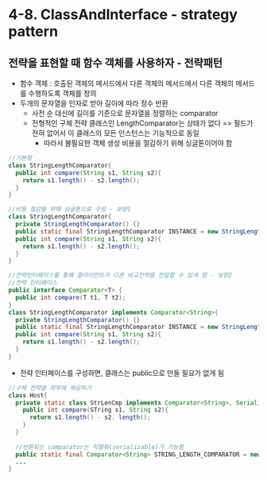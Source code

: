 # 4-8. ClassAndInterface - strategy pattern

## 전략을 표현할 때 함수 객체를 사용하자 - 전략패턴

- 함수 객체 : 호출된 객체의 메서드에서 다른 객체의 메서드에서 다른 객체의 메서드를 수행하도록 객체를 정의
- 두개의 문자열을 인자로 받아 길이에 따라 정수 반환
  - 사전 순 대신에 길이를 기준으로 문자열을 정렬하는 comparator
  - 전형적인 구체 전략 클래스인 LengthComparator는 상태가 없다 => 필드가 전혀 없어서 이 클래스의 모든 인스턴스는 기능적으로 동일
    - 따라서 불필요한 객체 생성 비용을 절감하기 위해 싱글톤이어야 함

```java
//기본형
class StringLengthComparator{
  public int compare(String s1, String s2){
    return s1.length() - s2.length();
  }
}

//비용 절감을 위해 싱글톤으로 구성 - 보완1
class StringLengthComparator{
  private StringLengthComparator() {}
  public static final StringLengthComparator INSTANCE = new StringLengthComparator();
  public int compare(String s1, String s2){
    return s1.length() - s2.length();
  }
}

//전략인터페이스를 통해 클라이언트가 다른 비교전략을 전달할 수 있게 함 - 보완2
//전략 인터페이스
public interface Comparator<T> {
  public int compare(T t1, T t2);
}
class StringLengthComparator implements Comparator<String>{
  private StringLengthComparator() {}
  public static final StringLengthComparator INSTANCE = new StringLengthComparator();
  public int compare(String s1, String s2){
    return s1.length() - s2.length();
  }
}
```

- 전략 인터페이스를 구성하면, 클래스는 public으로 만들 필요가 없게 됨

```java
//구체 전략을 외부에 제공하기
class Host{
  private static class StrLenCmp implements Comparator<String>, Serializable {
    public int compare(STring s1, String s2){
      return s1.length() - s2. length();
    }
  }
  
  //반환되는 comparator는 직렬화(serializable)가 가능함
  public static final Comparator<String> STRING_LENGTH_COMPARATOR = new StrLenCmp();
  ...
}
```

